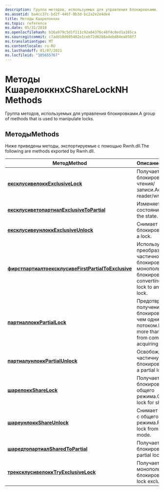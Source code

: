 ```yaml
---
description: Группа методов, используемых для управления блокировками.
ms.assetid: ba4cc37c-bd2f-446f-8b3d-bc2a2e2e4de4
title: Методы Кшарелоккнх
ms.topic: reference
ms.date: 05/31/2018
ms.openlocfilehash: b16a979c5d1f111c92a64376c48f4c0ed1a165ca
ms.sourcegitcommit: c7add10d695482e1ceb72d62b8a4ebd84ea050f7
ms.translationtype: MT
ms.contentlocale: ru-RU
ms.lasthandoff: 01/07/2021
ms.locfileid: "105655767"
---
```

# <a name="csharelocknh-methods"></a><span data-ttu-id="94e05-103">Методы Кшарелоккнх</span><span class="sxs-lookup"><span data-stu-id="94e05-103">CShareLockNH Methods</span></span>

<span data-ttu-id="94e05-104">Группа методов, используемых для управления блокировками.</span><span class="sxs-lookup"><span data-stu-id="94e05-104">A group of methods that is used to manipulate locks.</span></span>

## <a name="methods"></a><span data-ttu-id="94e05-105">Методы</span><span class="sxs-lookup"><span data-stu-id="94e05-105">Methods</span></span>

<span data-ttu-id="94e05-106">Ниже приведены методы, экспортируемые с помощью Rwnh.dll.</span><span class="sxs-lookup"><span data-stu-id="94e05-106">The following are methods exported by Rwnh.dll.</span></span>



| <span data-ttu-id="94e05-107">Метод</span><span class="sxs-lookup"><span data-stu-id="94e05-107">Method</span></span>                                                                   | <span data-ttu-id="94e05-108">Описание</span><span class="sxs-lookup"><span data-stu-id="94e05-108">Description</span></span>                                                     |
|--------------------------------------------------------------------------|-----------------------------------------------------------------|
| [<span data-ttu-id="94e05-109">**ексклусивелокк**</span><span class="sxs-lookup"><span data-stu-id="94e05-109">**ExclusiveLock**</span></span>](csharelocknh--exclusivelock.md)                     | <span data-ttu-id="94e05-110">Получает блокировку потоков чтения/записи.</span><span class="sxs-lookup"><span data-stu-id="94e05-110">Acquires a reader/writer lock.</span></span>                                  |
| [<span data-ttu-id="94e05-111">**ексклусиветопартиал**</span><span class="sxs-lookup"><span data-stu-id="94e05-111">**ExclusiveToPartial**</span></span>](csharelocknh--exclusivetopartial.md)           | <span data-ttu-id="94e05-112">Изменяет состояние.</span><span class="sxs-lookup"><span data-stu-id="94e05-112">Changes the state.</span></span>                                              |
| [<span data-ttu-id="94e05-113">**ексклусивеунлокк**</span><span class="sxs-lookup"><span data-stu-id="94e05-113">**ExclusiveUnlock**</span></span>](csharelocknh--exclusiveunlock.md)                 | <span data-ttu-id="94e05-114">Снимает блокировку.</span><span class="sxs-lookup"><span data-stu-id="94e05-114">Releases a lock.</span></span>                                                |
| [<span data-ttu-id="94e05-115">**фирстпартиалтоексклусиве**</span><span class="sxs-lookup"><span data-stu-id="94e05-115">**FirstPartialToExclusive**</span></span>](csharelocknh--firstpartialtoexclusive.md) | <span data-ttu-id="94e05-116">Используется при преобразовании частичной блокировки в монопольную блокировку.</span><span class="sxs-lookup"><span data-stu-id="94e05-116">Used in converting a partial lock to an exclusive lock.</span></span>         |
| [<span data-ttu-id="94e05-117">**партиаллокк**</span><span class="sxs-lookup"><span data-stu-id="94e05-117">**PartialLock**</span></span>](csharelocknh--partiallock.md)                         | <span data-ttu-id="94e05-118">Предотвращает получение блокировки более чем одним потоком.</span><span class="sxs-lookup"><span data-stu-id="94e05-118">Prevents more than one thread from completing acquiring a lock.</span></span> |
| [<span data-ttu-id="94e05-119">**партиалунлокк**</span><span class="sxs-lookup"><span data-stu-id="94e05-119">**PartialUnlock**</span></span>](csharelocknh--partialunlock.md)                     | <span data-ttu-id="94e05-120">Освобождает частичную блокировку.</span><span class="sxs-lookup"><span data-stu-id="94e05-120">Releases a partial lock.</span></span>                                        |
| [<span data-ttu-id="94e05-121">**шарелокк**</span><span class="sxs-lookup"><span data-stu-id="94e05-121">**ShareLock**</span></span>](csharelocknh--sharelock.md)                             | <span data-ttu-id="94e05-122">Получает блокировку для общего режима.</span><span class="sxs-lookup"><span data-stu-id="94e05-122">Obtains a lock for shared mode.</span></span>                                 |
| [<span data-ttu-id="94e05-123">**шареунлокк**</span><span class="sxs-lookup"><span data-stu-id="94e05-123">**ShareUnlock**</span></span>](csharelocknh--shareunlock.md)                         | <span data-ttu-id="94e05-124">Снимает блокировку с общего режима.</span><span class="sxs-lookup"><span data-stu-id="94e05-124">Releases a lock from shared mode.</span></span>                               |
| [<span data-ttu-id="94e05-125">**шаредтопартиал**</span><span class="sxs-lookup"><span data-stu-id="94e05-125">**SharedToPartial**</span></span>](csharelocknh--sharedtopartial.md)                 | <span data-ttu-id="94e05-126">Получает частичную блокировку.</span><span class="sxs-lookup"><span data-stu-id="94e05-126">Obtains a partial lock.</span></span>                                         |
| [<span data-ttu-id="94e05-127">**трексклусивелокк**</span><span class="sxs-lookup"><span data-stu-id="94e05-127">**TryExclusiveLock**</span></span>](csharelocknh--tryexclusivelock.md)               | <span data-ttu-id="94e05-128">Получает монопольную блокировку.</span><span class="sxs-lookup"><span data-stu-id="94e05-128">Obtains a lock exclusively.</span></span>                                     |



 

 

 



